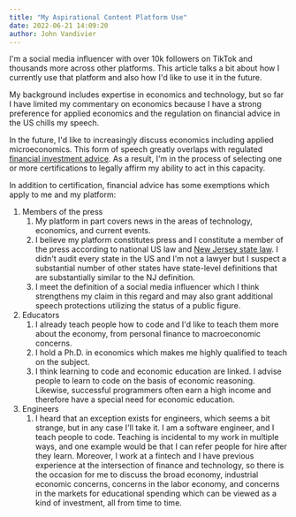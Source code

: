 ```yaml
---
title: "My Aspirational Content Platform Use"
date: 2022-06-21 14:09:20
author: John Vandivier
---
```




<!-- wp:paragraph -->
<p>I'm a social media influencer with over 10k followers on TikTok and thousands more across other platforms. This article talks a bit about how I currently use that platform and also how I'd like to use it in the future.</p>
<!-- /wp:paragraph -->

<!-- wp:paragraph -->
<p>My background includes expertise in economics and technology, but so far I have limited my commentary on economics because I have a strong preference for applied economics and the regulation on financial advice in the US chills my speech.</p>
<!-- /wp:paragraph -->

<!-- wp:paragraph -->
<p>In the future, I'd like to increasingly discuss economics including applied microeconomics. This form of speech greatly overlaps with regulated <a href=\"https://purposefulsp.com/is-financial-coaching-breaking-the-law#what-is-investment-advice\">financial investment advice</a>. As a result, I'm in the process of selecting one or more certifications to legally affirm my ability to act in this capacity.</p>
<!-- /wp:paragraph -->

<!-- wp:paragraph -->
<p>In addition to certification, financial advice has some exemptions which apply to me and my platform:</p>
<!-- /wp:paragraph -->

<!-- wp:list {\"ordered\":true} -->
<ol><li>Members of the press<ol><li>My platform in part covers news in the areas of technology, economics, and current events.</li><li>I believe my platform constitutes press and I constitute a member of the press according to national US law and <a href=\"https://pub.njleg.gov/bills/2020/S3500/3389_R1.PDF\">New Jersey state law</a>. I didn't audit every state in the US and I'm not a lawyer but I suspect a substantial number of other states have state-level definitions that are substantially similar to the NJ definition.</li><li>I meet the definition of a social media influencer which I think strengthens my claim in this regard and may also grant additional speech protections utilizing the status of a public figure.</li></ol></li><li>Educators<ol><li>I already teach people how to code and I'd like to teach them more about the economy, from personal finance to macroeconomic concerns.</li><li>I hold a Ph.D. in economics which makes me highly qualified to teach on the subject.</li><li>I think learning to code and economic education are linked. I advise people to learn to code on the basis of economic reasoning. Likewise, successful programmers often earn a high income and therefore have a special need for economic education.</li></ol></li><li>Engineers<ol><li>I heard that an exception exists for engineers, which seems a bit strange, but in any case I'll take it. I am a software engineer, and I teach people to code. Teaching is incidental to my work in multiple ways, and one example would be that I can refer people for hire after they learn. Moreover, I work at a fintech and I have previous experience at the intersection of finance and technology, so there is the occasion for me to discuss the broad economy, industrial economic concerns, concerns in the labor economy, and concerns in the markets for educational spending which can be viewed as a kind of investment, all from time to time.</li></ol></li></ol>
<!-- /wp:list -->

<!-- wp:paragraph -->
<p></p>
<!-- /wp:paragraph -->